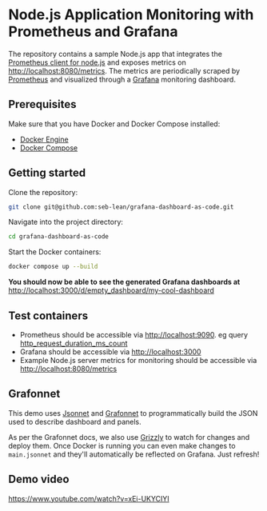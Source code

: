 # Node.js Application Monitoring with Prometheus and Grafana

The repository contains a sample Node.js app that integrates the [Prometheus client for node.js](https://github.com/siimon/prom-client) and exposes metrics on [http://localhost:8080/metrics](http://localhost:8080/metrics). The metrics are periodically scraped by [Prometheus](https://prometheus.io) and visualized through a [Grafana](https://grafana.com/oss/grafana) monitoring dashboard.

## Prerequisites

Make sure that you have Docker and Docker Compose installed:

- [Docker Engine](https://docs.docker.com/engine)
- [Docker Compose](https://docs.docker.com/compose)

## Getting started

Clone the repository:

```bash
git clone git@github.com:seb-lean/grafana-dashboard-as-code.git
```

Navigate into the project directory:

```bash
cd grafana-dashboard-as-code
```

Start the Docker containers:

```bash
docker compose up --build
```

**You should now be able to see the generated Grafana dashboards at**
[http://localhost:3000/d/empty_dashboard/my-cool-dashboard](http://localhost:3000/d/empty_dashboard/my-cool-dashboard)

## Test containers

- Prometheus should be accessible via [http://localhost:9090](http://localhost:9090). eg query [http_request_duration_ms_count](<http://localhost:9090/new/graph?g0.expr=sum(rate(http_request_duration_ms_count%5B1m%5D))%20by%20(service%2C%20route%2C%20method%2C%20code)%20%20*%2060&g0.tab=0&g0.stacked=0&g0.range_input=30m>)
- Grafana should be accessible via [http://localhost:3000](http://localhost:3000)
- Example Node.js server metrics for monitoring should be accessible via [http://localhost:8080/metrics](http://localhost:8080/metrics)

## Grafonnet

This demo uses [Jsonnet](https://jsonnet.org/) and [Grafonnet](https://grafana.github.io/grafonnet-lib/) to programmatically build the JSON used to describe dashboard and panels.

As per the Grafonnet docs, we also use [Grizzly](https://grafana.github.io/grizzly/what-is-grizzly/) to watch for changes and deploy them. Once Docker is running you can even make changes to `main.jsonnet` and they'll automatically be reflected on Grafana. Just refresh!

## Demo video

https://www.youtube.com/watch?v=xEi-UKYCIYI
